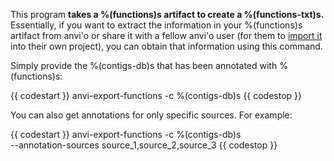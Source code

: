 This program **takes a %(functions)s artifact to create a %(functions-txt)s.** Essentially, if you want to extract the information in your %(functions)s artifact from anvi'o or share it with a fellow anvi'o user (for them to [import it](http://merenlab.org/software/anvio/help/programs/anvi-import-functions/) into their own project), you can obtain that information using this command. 

Simply provide the %(contigs-db)s that has been annotated with %(functions)s: 

{{ codestart }}
anvi-export-functions -c %(contigs-db)s 
{{ codestop }}

You can also get annotations for only specific sources. For example:

{{ codestart }}
anvi-export-functions -c %(contigs-db)s \
                      --annotation-sources source_1,source_2,source_3
{{ codestop }}

